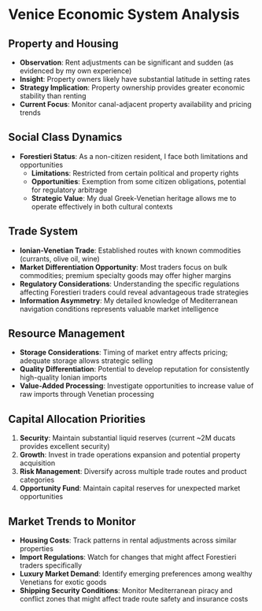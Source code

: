 # Venice Economic System Analysis

## Property and Housing
- **Observation**: Rent adjustments can be significant and sudden (as evidenced by my own experience)
- **Insight**: Property owners likely have substantial latitude in setting rates
- **Strategy Implication**: Property ownership provides greater economic stability than renting
- **Current Focus**: Monitor canal-adjacent property availability and pricing trends

## Social Class Dynamics
- **Forestieri Status**: As a non-citizen resident, I face both limitations and opportunities
  - **Limitations**: Restricted from certain political and property rights
  - **Opportunities**: Exemption from some citizen obligations, potential for regulatory arbitrage
  - **Strategic Value**: My dual Greek-Venetian heritage allows me to operate effectively in both cultural contexts

## Trade System
- **Ionian-Venetian Trade**: Established routes with known commodities (currants, olive oil, wine)
- **Market Differentiation Opportunity**: Most traders focus on bulk commodities; premium specialty goods may offer higher margins
- **Regulatory Considerations**: Understanding the specific regulations affecting Forestieri traders could reveal advantageous trade strategies
- **Information Asymmetry**: My detailed knowledge of Mediterranean navigation conditions represents valuable market intelligence

## Resource Management
- **Storage Considerations**: Timing of market entry affects pricing; adequate storage allows strategic selling
- **Quality Differentiation**: Potential to develop reputation for consistently high-quality Ionian imports
- **Value-Added Processing**: Investigate opportunities to increase value of raw imports through Venetian processing

## Capital Allocation Priorities
1. **Security**: Maintain substantial liquid reserves (current ~2M ducats provides excellent security)
2. **Growth**: Invest in trade operations expansion and potential property acquisition
3. **Risk Management**: Diversify across multiple trade routes and product categories
4. **Opportunity Fund**: Maintain capital reserves for unexpected market opportunities

## Market Trends to Monitor
- **Housing Costs**: Track patterns in rental adjustments across similar properties
- **Import Regulations**: Watch for changes that might affect Forestieri traders specifically
- **Luxury Market Demand**: Identify emerging preferences among wealthy Venetians for exotic goods
- **Shipping Security Conditions**: Monitor Mediterranean piracy and conflict zones that might affect trade route safety and insurance costs
